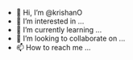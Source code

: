 - 👋 Hi, I’m @krishanO
- 👀 I’m interested in ...
- 🌱 I’m currently learning ...
- 💞️ I’m looking to collaborate on ...
- 📫 How to reach me ...

<!---
krishanO/krishanO is a ✨ special ✨ repository because its `README.md` (this file) appears on your GitHub profile.
You can click the Preview link to take a look at your changes.
--->

